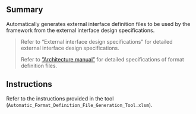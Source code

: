 Summary
-------
Automatically generates external interface definition files to be used by the framework from the external interface design specifications. 

> Refer to “External interface design specifications” for detailed external interface design specifications.
> 
> Refer to [”Architecture manual”](https://nablarch.github.io/docs/LATEST/doc/application_framework/application_framework/libraries/data_io/data_format/format_definition.html) for detailed specifications of format definition files.

Instructions
------------

Refer to the instructions provided in the tool (`Automatic_Format_Definition_File_Generation_Tool.xlsm`).